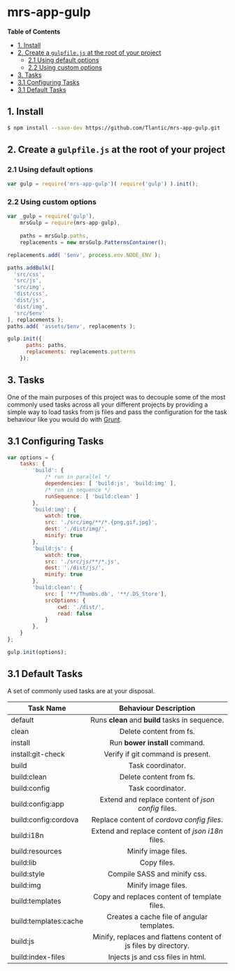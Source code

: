 # mrs-app-gulp

**Table of Contents**
<!-- START doctoc generated TOC please keep comment here to allow auto update -->
<!-- DON'T EDIT THIS SECTION, INSTEAD RE-RUN doctoc TO UPDATE -->
- [1. Install](#1-install)
- [2. Create a `gulpfile.js` at the root of your project](#2-create-a-gulpfilejs-at-the-root-of-your-project)
  - [2.1 Using default options](#21-using-default-options)
  - [2.2 Using custom options](#22-using-custom-options)
- [3. Tasks](#3-tasks)
- [3.1 Configuring Tasks](#31-configuring-tasks)
- [3.1 Default Tasks](#31-default-tasks)

<!-- END doctoc generated TOC please keep comment here to allow auto update -->


## 1. Install
```sh
$ npm install --save-dev https://github.com/Tlantic/mrs-app-gulp.git
```

## 2. Create a `gulpfile.js` at the root of your project

### 2.1 Using default options
```js
var gulp = require('mrs-app-gulp')( require('gulp') ).init();
```

### 2.2 Using custom options
```js
var _gulp = require('gulp'),
    mrsGulp = require(mrs-app-gulp),
    
    paths = mrsGulp.paths,
    replacements = new mrsGulp.PatternsContainer();

replacements.add( '$env', process.env.NODE_ENV );

paths.addBulk([
  'src/css',
  'src/js',
  'src/img',
  'dist/css',
  'dist/js',
  'dist/img',
  'src/$env'
], replacements );
paths.add( 'assets/$env', replacements );

gulp.init({
      paths: paths,
      replacements: replacements.patterns
    });
```

## 3. Tasks
One of the main purposes of this project was to decouple some of the most commonly used tasks across all your different projects by providing a simple way to load tasks from js files and pass the configuration for the task behaviour like you would do with [Grunt](http://gruntjs.com/configuring-tasks).

## 3.1 Configuring Tasks
```js
var options = {
    tasks: {
        'build': {
            /* run in parallel */
            dependencies: [ 'build:js', 'build:img' ],  
            /* run in sequence */
            runSequence: [ 'build:clean' ]
        },
        'build:img': {
            watch: true,
            src: './src/img/**/*.{png,gif,jpg}',
            dest: './dist/img/',
            minify: true
        },
        'build:js': {
            watch: true,
            src: './src/js/**/*.js',
            dest: './dist/js/',
            minify: true
        },
        'build:clean': {
            src: [ '**/Thumbs.db', '**/.DS_Store'],
            srcOptions: {
                cwd: './dist/',
                read: false
            }
        },
    }
};

gulp.init(options);
```

## 3.1 Default Tasks
A set of commonly used tasks are at your disposal.

| Task Name                 | Behaviour Description                                             |
| ------------------------- |:-----------------------------------------------------------------:|
| default                   | Runs **clean** and **build** tasks in sequence.                   |
| clean                     | Delete content from fs.                                           |
| install                   | Run **bower install** command.                                    |
| install:git-check         | Verify if git command is present.                                 |
| build                     | Task coordinator.                                                 |
| build:clean               | Delete content from fs.                                           |
| build:config              | Task coordinator.                                                 |
| build:config:app          | Extend and replace content of *json config* files.                |
| build:config:cordova      | Replace content of *cordova config files*.                        |
| build:i18n                | Extend and replace content of *json i18n* files.                  |
| build:resources           | Minify image files.                                               |
| build:lib                 | Copy files.                                                       |
| build:style               | Compile SASS and minify css.                                      |
| build:img                 | Minify image files.                                               |
| build:templates           | Copy and replaces content of template files.                      |
| build:templates:cache     | Creates a cache file of angular templates.                        |
| build:js                  | Minify, replaces and flattens content of js files by directory.   |
| build:index-files         | Injects js and css files in html.                                 |
